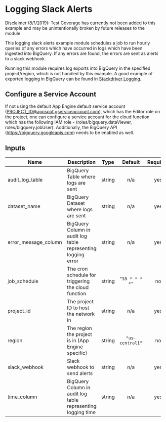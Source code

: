 # Logging Slack Alerts

Disclaimer (8/1/2019): Test Coverage has currently not been added to this example and may be unintentionally broken by future releases to the module.

This logging slack alerts example module schedules a job to run hourly queries of any errors which have occurred in logs which have been ingested into BigQuery. If any errors are found, the errors are sent as alerts to a slack webhook.

Running this module requires log exports into BigQuery in the specified project/region, which is not handled by this example.
A good example of exported logging in BigQuery can be found in [Stackdriver Logging](https://cloud.google.com/logging/docs/export/).

## Configure a Service Account

If not using the default App Engine default service account (PROJECT_ID@appspot.gserviceaccount.com), which has the Editor role on the project, one can configure a service account for the cloud function which has the following IAM role - (roles/bigquery.dataViewer, roles/bigquery.jobUser). Additionally, the BigQuery API (https://bigquery.googleapis.com) needs to be enabled as well.


<!-- BEGINNING OF PRE-COMMIT-TERRAFORM DOCS HOOK -->
## Inputs

| Name | Description | Type | Default | Required |
|------|-------------|:----:|:-----:|:-----:|
| audit\_log\_table | BigQuery Table where logs are sent | string | n/a | yes |
| dataset\_name | BigQuery Dataset where logs are sent | string | n/a | yes |
| error\_message\_column | BigQuery Column in audit log table representing logging error | string | n/a | yes |
| job\_schedule | The cron schedule for triggering the cloud function | string | `"55 * * * *"` | no |
| project\_id | The project ID to host the network in | string | n/a | yes |
| region | The region the project is in (App Engine specific) | string | `"us-central1"` | no |
| slack\_webhook | Slack webhook to send alerts | string | n/a | yes |
| time\_column | BigQuery Column in audit log table representing logging time | string | n/a | yes |

<!-- END OF PRE-COMMIT-TERRAFORM DOCS HOOK -->
